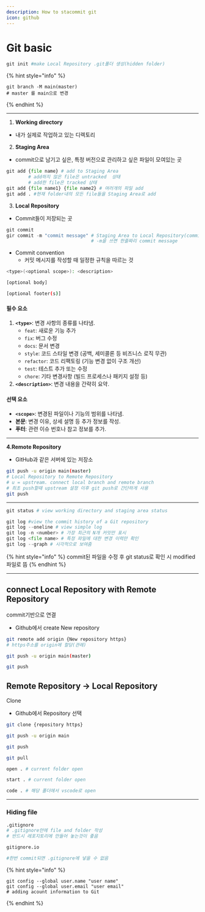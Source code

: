 ```yaml
---
description: How to stacommit git
icon: github
---
```


# Git basic

```python
git init #make Local Repository .git폴더 생성(hidden folder)
```

{% hint style="info" %}
```
git branch -M main(master)
# master 를 main으로 변경
```
{% endhint %}

***

1. **Working directory**

* 내가 실제로 작업하고 있는 디렉토리



2. **Staging Area**

* commit으로 남기고 싶은, 특정 버전으로 관리하고 싶은 파일이 모여있는 곳

```python
git add {file name} # add to Staging Area
        # add하지 않은 file은 untracked  상태
        # add한 file은 tracked 상태
git add {file name1} {file name2} # 여러개의 파일 add
git add . #현재 folder내의 모든 file들을 Staging Area로 add
```

3. **Local Repository**

* Commit들이 저장되는 곳

```python
git commit     
gir commit -m "commit message" # Staging Area to Local Repository(committed)
                               # -m을 쓰면 한줄짜리 commit message
```



* Commit convention
  * 커밋 메시지를 작성할 때 일정한 규칙을 따르는 것

```bash
<type>(<optional scope>): <description>

[optional body]

[optional footer(s)]
```

#### **필수 요소**

1. **`<type>`**: 변경 사항의 종류를 나타냄.
   * `feat`: 새로운 기능 추가
   * `fix`: 버그 수정
   * `docs`: 문서 변경
   * `style`: 코드 스타일 변경 (공백, 세미콜론 등 비즈니스 로직 무관)
   * `refactor`: 코드 리팩토링 (기능 변경 없이 구조 개선)
   * `test`: 테스트 추가 또는 수정
   * `chore`: 기타 변경사항 (빌드 프로세스나 패키지 설정 등)
2. **`<description>`**: 변경 내용을 간략히 요약.

#### **선택 요소**

* **`<scope>`**: 변경된 파일이나 기능의 범위를 나타냄.
* **본문**: 변경 이유, 상세 설명 등 추가 정보를 작성.
* **푸터**: 관련 이슈 번호나 참고 정보를 추가.

***

**4.Remote Repository**&#x20;

* GitHub과 같은 서버에 있는 저장소

```bash
git push -u origin main(master) 
# Local Repository to Remote Repository 
# u = upstream. connect local branch and remote branch
# 최초 push할때 upstream 설정 이후 git push로 간단하게 사용
git push
```

***

```python
git status # view working directory and staging area status
```

```python
git log #view the commit history of a Git repository
git log --oneline # view simple log
git log -n <number> # 가장 최근의 N개 커밋만 표시
git log <file name> # 특정 파일에 대한 변경 이력만 확인
git log --graph # 시각적으로 보여줌
```

{% hint style="info" %}
commit된 파일을 수정 후 git status로 확인 시 modified 파일로 뜸
{% endhint %}

***

## connect Local Repository with Remote Repository

commit기반으로 연결

* Github에서 create New repository

```bash
git remote add origin {New repository https}
# https주소를 origin에 할당(관례)

git push -u origin main(master) 

git push 
```

## Remote Repository → Local Repository&#x20;

Clone

* Github에서 Repository 선택

```bash
git clone {repository https}

git push -u origin main

git push

git pull

open . # current folder open 

start . # current folder open

code . # 해당 폴더에서 vscode로 open
```

***

### Hiding file

```bash
.gitignore
# .gitignore안에 file and folder 작성
# 반드시 레포지토리에 만들어 놓는것이 좋음

gitignore.io

#한번 commit되면 .gitignore에 넣을 수 없음
```

{% hint style="info" %}
```
git config --global user.name "user name" 
git config --global user.email "user email" 
# adding acount information to Git
```
{% endhint %}



